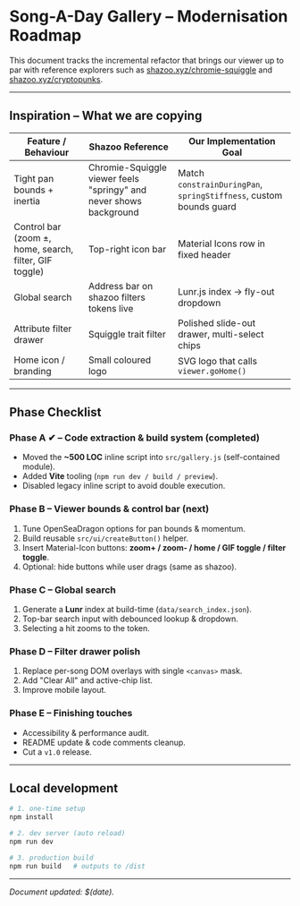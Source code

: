 # Song-A-Day Gallery – Modernisation Roadmap

This document tracks the incremental refactor that brings our viewer up to par with reference explorers such as [shazoo.xyz/chromie-squiggle](https://shazoo.xyz/chromie-squiggle) and [shazoo.xyz/cryptopunks](https://shazoo.xyz/cryptopunks).

---
## Inspiration – What we are copying

| Feature / Behaviour | Shazoo Reference | Our Implementation Goal |
|---------------------|------------------|-------------------------|
| Tight pan bounds + inertia | Chromie-Squiggle viewer feels "springy" and never shows background | Match `constrainDuringPan`, `springStiffness`, custom bounds guard |
| Control bar (zoom ±, home, search, filter, GIF toggle) | Top-right icon bar | Material Icons row in fixed header |
| Global search | Address bar on shazoo filters tokens live | Lunr.js index → fly-out dropdown |
| Attribute filter drawer | Squiggle trait filter | Polished slide-out drawer, multi-select chips |
| Home icon / branding | Small coloured logo | SVG logo that calls `viewer.goHome()` |

---
## Phase Checklist

### Phase A ✔ – Code extraction & build system (completed)
* Moved the **~500 LOC** inline script into `src/gallery.js` (self-contained module).
* Added **Vite** tooling (`npm run dev / build / preview`).
* Disabled legacy inline script to avoid double execution.

### Phase B – Viewer bounds & control bar (next)
1. Tune OpenSeaDragon options for pan bounds & momentum.
2. Build reusable `src/ui/createButton()` helper.
3. Insert Material-Icon buttons: **zoom+ / zoom- / home / GIF toggle / filter toggle**.
4. Optional: hide buttons while user drags (same as shazoo).

### Phase C – Global search
1. Generate a **Lunr** index at build-time (`data/search_index.json`).
2. Top-bar search input with debounced lookup & dropdown.
3. Selecting a hit zooms to the token.

### Phase D – Filter drawer polish
1. Replace per-song DOM overlays with single `<canvas>` mask.
2. Add "Clear All" and active-chip list.
3. Improve mobile layout.

### Phase E – Finishing touches
* Accessibility & performance audit.
* README update & code comments cleanup.
* Cut a `v1.0` release.

---
## Local development

```bash
# 1. one-time setup
npm install

# 2. dev server (auto reload)
npm run dev

# 3. production build
npm run build   # outputs to /dist
```

---
*Document updated: $(date).* 